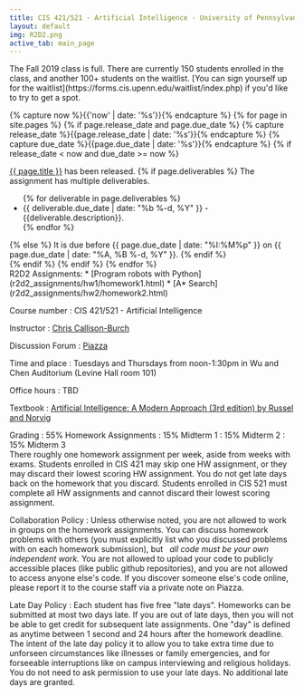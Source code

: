 ```yaml
---
title: CIS 421/521 - Artificial Intelligence - University of Pennsylvania
layout: default
img: R2D2.png
active_tab: main_page 
---
```



<div class="alert alert-success" markdown="1">
The Fall 2019 class is full.  There are currently 150 students enrolled in the class, and another 100+  students on the waitlist. [You can sign yourself up for the waitlist](https://forms.cis.upenn.edu/waitlist/index.php) if you'd like to try to get a spot. 
</div>


<!-- Display an alert about upcoming homework assignments -->
{% capture now %}{{'now' | date: '%s'}}{% endcapture %}
{% for page in site.pages %}
{% if page.release_date and page.due_date %}
{% capture release_date %}{{page.release_date | date: '%s'}}{% endcapture %}
{% capture due_date %}{{page.due_date | date: '%s'}}{% endcapture %}
{% if release_date < now and due_date >= now %}
<div class="alert alert-info">
<a href="{{page.url}}">{{ page.title }}</a> has been released.  
{% if page.deliverables %}
The assignment has multiple deliverables.
<ul>
{% for deliverable in page.deliverables %}
<li>{{ deliverable.due_date | date: "%b %-d, %Y" }} - {{deliverable.description}}.</li>
{% endfor %}
</ul>
{% else %}
It is due before {{ page.due_date | date: "%I:%M%p" }} on {{ page.due_date | date: "%A, %B %-d, %Y" }}.
{% endif %}
</div>
{% endif %}
{% endif %}
{% endfor %}
<!-- End alert for upcoming homework assignments -->



<!--
<div class="alert alert-warning" markdown="1">
[Here is the robot checkout form.](https://docs.google.com/forms/d/e/1FAIpQLSdwSUTomNOdcsx0d1u3j57fQ9AqKiGei435-gAnbS1lfLuyhA/viewform?usp=sf_link)
</div>
-->

<div class="alert alert-info" markdown="1">
R2D2 Assignments:
* [Program robots with Python](r2d2_assignments/hw1/homework1.html)
* [A* Search](r2d2_assignments/hw2/homework2.html)
</div>



Course number
: CIS 421/521 - Artificial Intelligence 

Instructor
: [Chris Callison-Burch](https://www.cis.upenn.edu/~ccb/)

Discussion Forum
: [Piazza](piazza.com/upenn/fall2019/cis521)

Time and place
: Tuesdays and Thursdays from noon-1:30pm in Wu and Chen Auditorium (Levine Hall room 101)

Office hours
: TBD

Textbook
: [Artificial Intelligence: A Modern Approach (3rd edition) by Russel and Norvig](https://www.amazon.com/Artificial-Intelligence-Approach-Stuart-Russell/dp/9332543518/)

<!-- Grading
: 55% Homework Assignments
: 45% Three Midterms -->


Grading
: 55% Homework Assignments
: 15% Midterm 1
: 15% Midterm 2
: 15% Midterm 3 <br/>
There roughly one homework assignment per week, aside from weeks with exams.  Students enrolled in CIS 421 may skip one HW assignment, or they may discard their lowest scoring HW assignment.  You do not get late days back on the homework that you discard.  Students enrolled in CIS 521 must complete all HW assignments and cannot discard their lowest scoring assignment.


Collaboration Policy
: Unless otherwise noted, you are not allowed to work in groups on the homework assignments. You can discuss homework problems with others (you must explicitly list who you discussed problems with on each homework submission), but   *all code must be your own independent work.*  You are not allowed to upload your code to publicly accessible places (like public github repositories), and you are not allowed to access anyone else's code.  If you discover someone else's code online, please report it to the course staff via a private note on Piazza. 


Late Day Policy
: Each student has five free "late days".  Homeworks can be submitted at most two days late.  If you are out of late days, then you will not be able to get credit for subsequent late assignments. One "day" is defined as anytime between 1 second and 24 hours after the homework deadline. The intent of the late day policy it to allow you to take extra time due to unforseen circumstances like illnesses or family emergencies, and for forseeable interruptions like on campus interviewing and religious holidays.  You do not need to ask permission to use your late days.  No additional late days are granted. 

